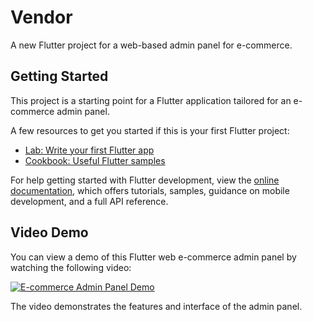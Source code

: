 # Vendor

A new Flutter project for a web-based admin panel for e-commerce.

## Getting Started

This project is a starting point for a Flutter application tailored for an e-commerce admin panel.

A few resources to get you started if this is your first Flutter project:

- [Lab: Write your first Flutter app](https://docs.flutter.dev/get-started/codelab)
- [Cookbook: Useful Flutter samples](https://docs.flutter.dev/cookbook)

For help getting started with Flutter development, view the
[online documentation](https://docs.flutter.dev/), which offers tutorials,
samples, guidance on mobile development, and a full API reference.

## Video Demo

You can view a demo of this Flutter web e-commerce admin panel by watching the following video:

[![E-commerce Admin Panel Demo](https://github.com/user-attachments/assets/b409d745-1929-4f0d-aed9-24ed54b33b44)](https://github.com/user-attachments/assets/b409d745-1929-4f0d-aed9-24ed54b33b44)

The video demonstrates the features and interface of the admin panel.


